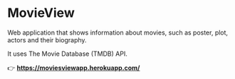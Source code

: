 # MovieView

Web application that shows information about movies, such as poster, plot, actors and their biography.

It uses The Movie Database (TMDB) API.


:point_right:  **https://moviesviewapp.herokuapp.com/**
